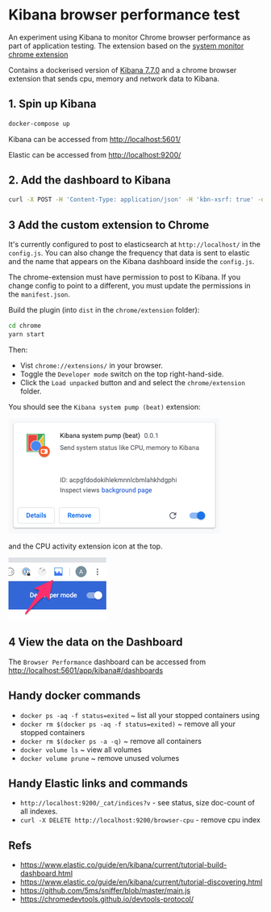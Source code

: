 # Kibana browser performance test

An experiment using Kibana to monitor Chrome browser performance as part of application testing. The extension based on the [system monitor chrome extension](https://chrome.google.com/webstore/detail/system-monitor/ecmlflnkenbdjfocclindonmigndecla)

Contains a dockerised version of [Kibana 7.7.0](https://www.elastic.co/kibana) and a chrome browser extension that sends cpu, memory and network data to Kibana.


## 1. Spin up Kibana
 
``` bash
docker-compose up
```

Kibana can be accessed from [http://localhost:5601/](http://localhost:5601/)

Elastic can be accessed from [http://localhost:9200/](http://localhost:9200/)

## 2. Add the dashboard to Kibana 

```bash
curl -X POST -H 'Content-Type: application/json' -H 'kbn-xsrf: true' -d @./kibana/dashboard.json http://localhost:5601/api/kibana/dashboards/import
```

## 3 Add the custom extension to Chrome

It's currently configured to post to elasticsearch at ```http://localhost/``` in the ```config.js```.  You can also change the frequency that data is sent to elastic and the name that appears on the Kibana dashboard inside the ```config.js```.  

The chrome-extension must have permission to post to Kibana. If you change config to point to a different, you must update the permissions in the ```manifest.json```.

Build the plugin (into ```dist``` in the ```chrome/extension``` folder):

```bash
cd chrome
yarn start 
``` 

Then:

* Vist ```chrome://extensions/``` in your browser.  
* Toggle the ```Developer mode``` switch on the top right-hand-side.
* Click the ```Load unpacked``` button and and select the ```chrome/extension``` folder.

You should see the ```Kibana system pump (beat)``` extension:
 
![ext](./assets/extension.png)

and the CPU activity extension icon at the top. 

![ext](./assets/icon.png)

## 4 View the data on the Dashboard

The ```Browser Performance``` dashboard can be accessed from [http://localhost:5601/app/kibana#/dashboards](http://localhost:5601/app/kibana#/dashboards)

## Handy docker commands

* `docker ps -aq -f status=exited` ~ list all your stopped containers using
* `docker rm $(docker ps -aq -f status=exited)` ~ remove all your stopped containers
* `docker rm $(docker ps -a -q)` ~ remove all containers
* `docker volume ls` ~ view all volumes
* `docker volume prune` ~ remove unused volumes

## Handy Elastic links and commands

* ```http://localhost:9200/_cat/indices?v``` - see status, size doc-count of all indexes.
* ```curl -X DELETE http://localhost:9200/browser-cpu``` - remove cpu index

## Refs

* https://www.elastic.co/guide/en/kibana/current/tutorial-build-dashboard.html
* https://www.elastic.co/guide/en/kibana/current/tutorial-discovering.html
* https://github.com/5ms/sniffer/blob/master/main.js
* https://chromedevtools.github.io/devtools-protocol/
